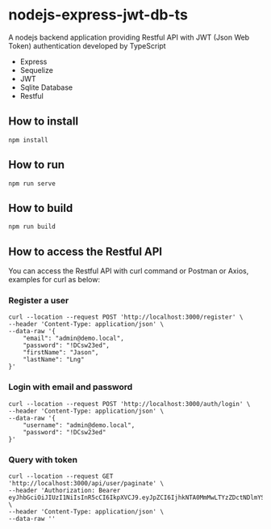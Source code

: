 # nodejs-express-jwt-db-ts
A nodejs backend application providing Restful API with JWT (Json Web Token) authentication developed by TypeScript
- Express
- Sequelize
- JWT
- Sqlite Database
- Restful

## How to install
```
npm install
```
## How to run
```
npm run serve
```
## How to build
```
npm run build
```

## How to access the Restful API
You can access the Restful API with curl command or Postman or Axios, examples for curl as below:
### Register a user
```
curl --location --request POST 'http://localhost:3000/register' \
--header 'Content-Type: application/json' \
--data-raw '{
    "email": "admin@demo.local",
    "password": "!DCsw23ed",
    "firstName": "Jason",
    "lastName": "Lng"
}'
```
### Login with email and password
```
curl --location --request POST 'http://localhost:3000/auth/login' \
--header 'Content-Type: application/json' \
--data-raw '{
    "username": "admin@demo.local",
    "password": "!DCsw23ed"
}'
```
### Query with token
```
curl --location --request GET 'http://localhost:3000/api/user/paginate' \
--header 'Authorization: Bearer eyJhbGciOiJIUzI1NiIsInR5cCI6IkpXVCJ9.eyJpZCI6IjhkNTA0MmMwLTYzZDctNDlmYS04OTFjLTQ5YWRmYTFmMTc4MiIsImVtYWlsIjoiYWRtaW5AZGVtby5sb2NhbCIsImlhdCI6MTY2NDQ5NTA0NiwiZXhwIjoxNjY0NTIzODQ2fQ.Ke7H7aoVnTJNA1oKOGampOzqm35iFsQOxyq6jOlEAtQ' \
--header 'Content-Type: application/json' \
--data-raw ''
```